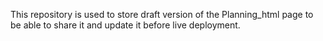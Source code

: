 This repository is used to store draft version of the Planning_html page to be able to share it and update it before live deployment.
